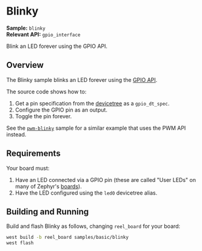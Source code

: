 # Blinky

**Sample:** `blinky`  
**Relevant API:** `gpio_interface`

Blink an LED forever using the GPIO API.

## Overview

The Blinky sample blinks an LED forever using the [GPIO API](https://docs.zephyrproject.org/latest/reference/peripherals/gpio.html).

The source code shows how to:

1. Get a pin specification from the [devicetree](https://docs.zephyrproject.org/latest/guides/dts/index.html) as a `gpio_dt_spec`.
2. Configure the GPIO pin as an output.
3. Toggle the pin forever.

See the [`pwm-blinky`](https://docs.zephyrproject.org/latest/samples/basic/pwm-blinky.html) sample for a similar example that uses the PWM API instead.

## Requirements

Your board must:

1. Have an LED connected via a GPIO pin (these are called "User LEDs" on many of Zephyr's [boards](https://docs.zephyrproject.org/latest/boards/index.html)).
2. Have the LED configured using the `led0` devicetree alias.

## Building and Running

Build and flash Blinky as follows, changing `reel_board` for your board:

```bash
west build -b reel_board samples/basic/blinky
west flash
```
